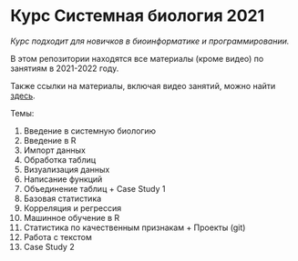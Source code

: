 # Курс Системная биология 2021

_Курс подходит для новичков в биоинформатике и программировании._

В этом репозитории находятся все материалы (кроме видео) по занятиям в 2021-2022 году.

Также ссылки на материалы, включая видео занятий, можно найти [здесь](https://doc.clickup.com/d/h/2f1x5-1041/46b5e31848d4ff4).

Темы:
1. Введение в системную биологию
2. Введение в R
3. Импорт данных
4. Обработка таблиц
5. Визуализация данных
6. Написание функций
7. Объединение таблиц + Case Study 1
8. Базовая статистика
9. Корреляция и регрессия
10. Машинное обучение в R
11. Статистика по качественным признакам + Проекты (git)
12. Работа с текстом
13. Case Study 2
